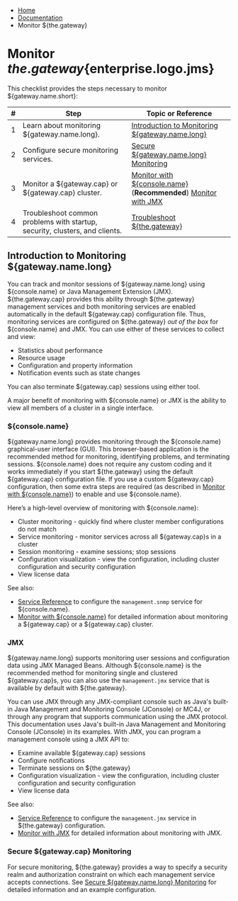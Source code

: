 -   [Home](../../index.md)
-   [Documentation](../index.md)
-   Monitor ${the.gateway}

Monitor ${the.gateway}${enterprise.logo.jms}
============================================

This checklist provides the steps necessary to monitor ${gateway.name.short}:

| \#  | Step                                                                        | Topic or Reference                                                                                         |
|-----|-----------------------------------------------------------------------------|------------------------------------------------------------------------------------------------------------|
| 1   | Learn about monitoring ${gateway.name.long}.                                | [Introduction to Monitoring ${gateway.name.long}](#intromonitor)                                           |
| 2   | Configure secure monitoring services.                                       | [Secure ${gateway.name.long} Monitoring](p_mgt_config_secure_mgmt.md)                                    |
| 3   | Monitor a ${gateway.cap} or ${gateway.cap} cluster.                         | [Monitor with ${console.name}](p_monitor_cc.md) (**Recommended**) [Monitor with JMX](p_monitor_jmx.md) |
| 4   | Troubleshoot common problems with startup, security, clusters, and clients. | [Troubleshoot ${the.gateway}](../troubleshooting/o_ts.md)                                                |

<a name="intromonitor"></a>Introduction to Monitoring ${gateway.name.long}
--------------------------------------------------------------------------

You can track and monitor sessions of ${gateway.name.long} using ${console.name} or Java Management Extension (JMX). ${the.gateway.cap} provides this ability through ${the.gateway} management services and both monitoring services are enabled automatically in the default ${gateway.cap} configuration file. Thus, monitoring services are configured on ${the.gateway} *out of the box* for ${console.name} and JMX. You can use either of these services to collect and view:

-   Statistics about performance
-   Resource usage
-   Configuration and property information
-   Notification events such as state changes

You can also terminate ${gateway.cap} sessions using either tool.

A major benefit of monitoring with ${console.name} or JMX is the ability to view all members of a cluster in a single interface.

### <a name="introcc"></a>${console.name}

${gateway.name.long} provides monitoring through the ${console.name} graphical-user interface (GUI). This browser-based application is the recommended method for monitoring, identifying problems, and terminating sessions. ${console.name} does not require any custom coding and it works immediately if you start ${the.gateway} using the default ${gateway.cap} configuration file. If you use a custom ${gateway.cap} configuration, then some extra steps are required (as described in [Monitor with ${console.name}](p_monitor_cc.md)) to enable and use ${console.name}.

Here’s a high-level overview of monitoring with ${console.name}:

-   Cluster monitoring - quickly find where cluster member configurations do not match
-   Service monitoring - monitor services across all ${gateway.cap}s in a cluster
-   Session monitoring - examine sessions; stop sessions
-   Configuration visualization - view the configuration, including cluster configuration and security configuration
-   View license data

See also:

-   [Service Reference](../admin-reference/r_conf_service.md#service) to configure the `management.snmp` service for ${console.name}.
-   [Monitor with ${console.name}](p_monitor_cc.md) for detailed information about monitoring a ${gateway.cap} or a ${gateway.cap} cluster.

### <a name="introjmx"></a>JMX

${gateway.name.long} supports monitoring user sessions and configuration data using JMX Managed Beans. Although ${console.name} is the recommended method for monitoring single and clustered ${gateway.cap}s, you can also use the `management.jmx` service that is available by default with ${the.gateway}.

You can use JMX through any JMX-compliant console such as Java's built-in Java Management and Monitoring Console (JConsole) or MC4J, or through any program that supports communication using the JMX protocol. This documentation uses Java's built-in Java Management and Monitoring Console (JConsole) in its examples. With JMX, you can program a management console using a JMX API to:

-   Examine available ${gateway.cap} sessions
-   Configure notifications
-   Terminate sessions on ${the.gateway}
-   Configuration visualization - view the configuration, including cluster configuration and security configuration
-   View license data

See also:

-   [Service Reference](../admin-reference/r_conf_service.md#service) to configure the `management.jmx` service in ${the.gateway} configuration.
-   [Monitor with JMX](p_monitor_jmx.md) for detailed information about monitoring with JMX.

### <a name="introsecuremonitoring"></a>Secure ${gateway.cap} Monitoring

For secure monitoring, ${the.gateway} provides a way to specify a security realm and authorization constraint on which each management service accepts connections. See [Secure ${gateway.name.long} Monitoring](p_mgt_config_secure_mgmt.md) for detailed information and an example configuration.


